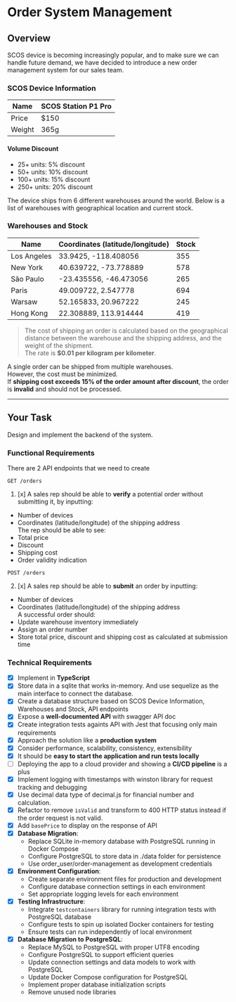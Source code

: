 # Order System Management

## Overview

SCOS device is becoming increasingly popular, and to make sure we can handle future demand, we have decided to introduce a new order management system for our sales team.

### SCOS Device Information

| Name   | SCOS Station P1 Pro |
| ------ | ------------------- |
| Price  | $150                |
| Weight | 365g                |

#### Volume Discount

- 25+ units: 5% discount
- 50+ units: 10% discount
- 100+ units: 15% discount
- 250+ units: 20% discount

The device ships from 6 different warehouses around the world. Below is a list of warehouses with geographical location and current stock.

### Warehouses and Stock

| Name        | Coordinates (latitude/longitude) | Stock |
| ----------- | -------------------------------- | ----- |
| Los Angeles | 33.9425, -118.408056             | 355   |
| New York    | 40.639722, -73.778889            | 578   |
| São Paulo   | -23.435556, -46.473056           | 265   |
| Paris       | 49.009722, 2.547778              | 694   |
| Warsaw      | 52.165833, 20.967222             | 245   |
| Hong Kong   | 22.308889, 113.914444            | 419   |

> The cost of shipping an order is calculated based on the geographical distance between the warehouse and the shipping address, and the weight of the shipment.  
> The rate is **$0.01 per kilogram per kilometer**.

A single order can be shipped from multiple warehouses.  
However, the cost must be minimized.  
If **shipping cost exceeds 15% of the order amount after discount**, the order is **invalid** and should not be processed.

---

## Your Task

Design and implement the backend of the system.

### Functional Requirements

There are 2 API endpoints that we need to create

```
GET /orders
```

1. [x] A sales rep should be able to **verify** a potential order without submitting it, by inputting:

- Number of devices
- Coordinates (latitude/longitude) of the shipping address  
  The rep should be able to see:
- Total price
- Discount
- Shipping cost
- Order validity indication

```
POST /orders
```

2. [x] A sales rep should be able to **submit** an order by inputting:

- Number of devices
- Coordinates (latitude/longitude) of the shipping address  
  A successful order should:
- Update warehouse inventory immediately
- Assign an order number
- Store total price, discount and shipping cost as calculated at submission time

### Technical Requirements

- [x] Implement in **TypeScript**
- [x] Store data in a sqlite that works in-memory. And use sequelize as the main interface to connect the database.
- [x] Create a database structure based on SCOS Device Information, Warehouses and Stock, API endpoints
- [x] Expose a **well-documented API** with swagger API doc
- [x] Create integration tests againts API with Jest that focusing only main requirements
- [x] Approach the solution like a **production system**
- [x] Consider performance, scalability, consistency, extensibility
- [x] It should be **easy to start the application and run tests locally**
- [ ] Deploying the app to a cloud provider and showing a **CI/CD pipeline** is a plus
- [x] Implement logging with timestamps with winston library for request tracking and debugging
- [x] Use decimal data type of decimal.js for financial number and calculation.
- [x] Refactor to remove `isValid` and transform to 400 HTTP status instead if the order request is not valid.
- [x] Add `basePrice` to display on the response of API
- [x] **Database Migration**:
  - Replace SQLite in-memory database with PostgreSQL running in Docker Compose
  - Configure PostgreSQL to store data in ./data folder for persistence
  - Use order_user/order-management as development credentials
- [x] **Environment Configuration**:
  - Create separate environment files for production and development
  - Configure database connection settings in each environment
  - Set appropriate logging levels for each environment
- [x] **Testing Infrastructure**:
  - Integrate `testcontainers` library for running integration tests with PostgreSQL database
  - Configure tests to spin up isolated Docker containers for testing
  - Ensure tests can run independently of local environment
- [x] **Database Migration to PostgreSQL**:
  - Replace MySQL to PostgreSQL with proper UTF8 encoding
  - Configure PostgreSQL to support efficient queries
  - Update connection settings and data models to work with PostgreSQL
  - Update Docker Compose configuration for PostgreSQL
  - Implement proper database initialization scripts
  - Remove unused node libraries
